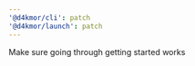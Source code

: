 ```yaml
---
'@d4kmor/cli': patch
'@d4kmor/launch': patch
---
```


Make sure going through getting started works
